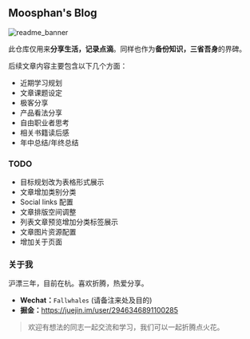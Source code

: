 ## Moosphan's Blog

![readme_banner](https://github.com/Moosphan/SelfAssetRepository/blob/master/blog/readme_banner.png)

此仓库仅用来**分享生活，记录点滴**。同样也作为**备份知识，三省吾身**的界碑。

后续文章内容主要包含以下几个方面：

- 近期学习规划
- 文章课题设定
- 极客分享
- 产品看法分享
- 自由职业者思考
- 相关书籍读后感
- 年中总结/年终总结

### TODO

- 目标规划改为表格形式展示
- 文章增加类别分类
- Social links 配置
- 文章排版空间调整
- 列表文章预览增加分类标签展示
- 文章图片资源配置
- 增加关于页面

### 关于我

沪漂三年，目前在杭。喜欢折腾，热爱分享。

- **Wechat：**`Fallwhales` (请备注来处及目的)
- **掘金：**<https://juejin.im/user/2946346891100285>

> 欢迎有想法的同志一起交流和学习，我们可以一起折腾点火花。